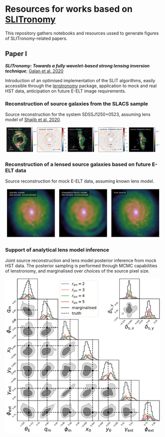 # Resources for works based on [SLITronomy](https://github.com/aymgal/SLITronomy)

This repository gathers notebooks and resources ussed to generate figures of SLITronomy-related papers.

## Paper I

*__SLITronomy: Towards a fully wavelet-based strong lensing inversion technique__*; [Galan et al. 2020](https://ui.adsabs.harvard.edu/abs/2020arXiv201202802G/abstract)

Introduction of an optimised implementation of the SLIT algorithms, easily accessible through the [lenstronomy](https://github.com/sibirrer/lenstronomy) package, application to mock and real HST data, anticipation on future E-ELT image requirements.

### Reconstruction of source galaxies from the SLACS sample

Source reconstruction for the system SDSSJ1250+0523, assuming lens model of [Shajib et al. 2020](https://ui.adsabs.harvard.edu/abs/2020arXiv200811724S/abstract).

![SDSSJ1250+0523 source reconstruction](paper_I/figures/SLACS_fixed-mass_SDSSJ1250+0523_ssres3.png "SDSSJ1250+0523 source reconstruction")

### Reconstruction of a lensed source galaxies based on future E-ELT data

Source reconstruction for mock E-ELT data, assuming known lens model.

![ELT source reconstruction](paper_I/figures/data-ELT_mocksource-highres-single_zoom.png "ELT source reconstruction")

### Support of analytical lens model inference

Joint source reconstruction and lens model posterior inference from mock HST data. The posterior sampling is performed through MCMC capabilities of lenstronomy, and marginalised over choices of the source pixel size.

<center><img src="paper_I/figures/data-HST_mocksource-highres-single_mass_sampling_offset-True.png" alt="lens model posteriors" width="600"/></center>
